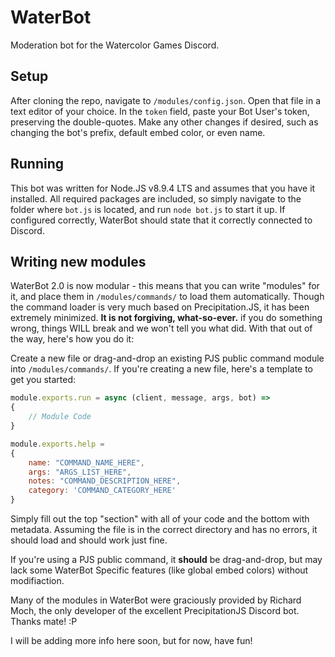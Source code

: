 # WaterBot
Moderation bot for the Watercolor Games Discord.

## Setup
After cloning the repo, navigate to ``/modules/config.json``. Open that file in a text editor of your choice. In the ``token`` field, paste your Bot User's token, preserving the double-quotes. Make any other changes if desired, such as changing the bot's prefix, default embed color, or even name.

## Running
This bot was written for Node.JS v8.9.4 LTS and assumes that you have it installed. All required packages are included, so simply navigate to the folder where ``bot.js`` is located, and run ``node bot.js`` to start it up. If configured correctly, WaterBot should state that it correctly connected to Discord.

## Writing new modules
WaterBot 2.0 is now modular - this means that you can write "modules" for it, and place them in ``/modules/commands/`` to load them automatically. Though the command loader is very much based on Precipitation.JS, it has been extremely minimized. **It is not forgiving, what-so-ever.** if you do something wrong, things WILL break and we won't tell you what did. With that out of the way, here's how you do it: 

Create a new file or drag-and-drop an existing PJS public command module into ``/modules/commands/``.
If you're creating a new file, here's a template to get you started:

```js
module.exports.run = async (client, message, args, bot) =>
{
    // Module Code
}

module.exports.help =
{
	name: "COMMAND_NAME_HERE",
	args: "ARGS_LIST_HERE",
    notes: "COMMAND_DESCRIPTION_HERE",
    category: 'COMMAND_CATEGORY_HERE'
}
```

Simply fill out the top "section" with all of your code and the bottom with metadata. Assuming the file is in the correct directory and has no errors, it should load and should work just fine.

If you're using a PJS public command, it **should** be drag-and-drop, but may lack some WaterBot Specific features (like global embed colors) without modifiaction.

Many of the modules in WaterBot were graciously provided by Richard Moch, the only developer of the excellent PrecipitationJS Discord bot. Thanks mate! :P

I will be adding more info here soon, but for now, have fun!
